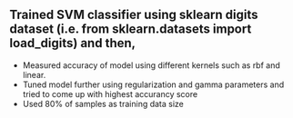 ## Trained SVM classifier using sklearn digits dataset (i.e. from sklearn.datasets import load_digits) and then,

- Measured accuracy of model using different kernels such as rbf and linear.
- Tuned model further using regularization and gamma parameters and tried to come up with highest accurancy score
- Used 80% of samples as training data size
